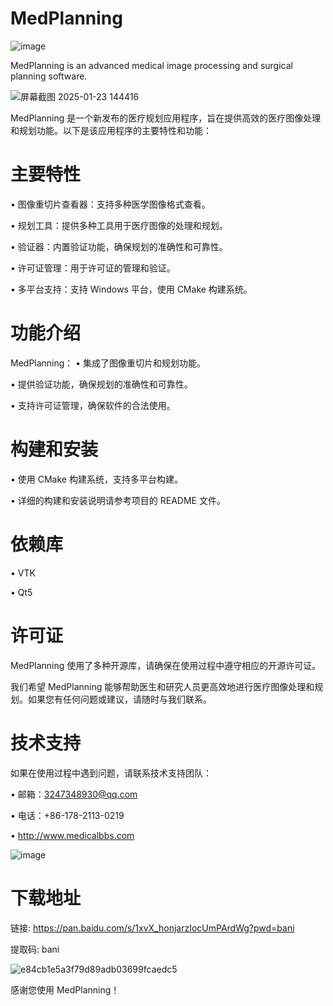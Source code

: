 # MedPlanning
![image](https://github.com/user-attachments/assets/2a1beca3-0f01-42da-8f17-f6f40b4c5c72)

MedPlanning is an advanced medical image processing and surgical planning software.

![屏幕截图 2025-01-23 144416](https://github.com/user-attachments/assets/f485aeda-042d-4c15-a6da-073f654dc2ed)

MedPlanning 是一个新发布的医疗规划应用程序，旨在提供高效的医疗图像处理和规划功能。以下是该应用程序的主要特性和功能：
# 主要特性
•	图像重切片查看器：支持多种医学图像格式查看。

•	规划工具：提供多种工具用于医疗图像的处理和规划。

•	验证器：内置验证功能，确保规划的准确性和可靠性。

•	许可证管理：用于许可证的管理和验证。

•	多平台支持：支持 Windows 平台，使用 CMake 构建系统。

# 功能介绍 
MedPlanning：
•	集成了图像重切片和规划功能。

•	提供验证功能，确保规划的准确性和可靠性。

•	支持许可证管理，确保软件的合法使用。

# 构建和安装
•	使用 CMake 构建系统，支持多平台构建。

•	详细的构建和安装说明请参考项目的 README 文件。

# 依赖库
•	VTK

•	Qt5

# 许可证
MedPlanning 使用了多种开源库，请确保在使用过程中遵守相应的开源许可证。

我们希望 MedPlanning 能够帮助医生和研究人员更高效地进行医疗图像处理和规划。如果您有任何问题或建议，请随时与我们联系。

# 技术支持
如果在使用过程中遇到问题，请联系技术支持团队：

•	邮箱：3247348930@qq.com

•	电话：+86-178-2113-0219

•	http://www.medicalbbs.com

![image](https://github.com/user-attachments/assets/219f9dab-c0b0-4312-b853-912215472f34)

# 下载地址

链接: https://pan.baidu.com/s/1xvX_honjarzIocUmPArdWg?pwd=bani

提取码: bani

![e84cb1e5a3f79d89adb03699fcaedc5](https://github.com/user-attachments/assets/f19b44b6-4f83-4280-8db8-90542a78e5a7)

感谢您使用 MedPlanning！


